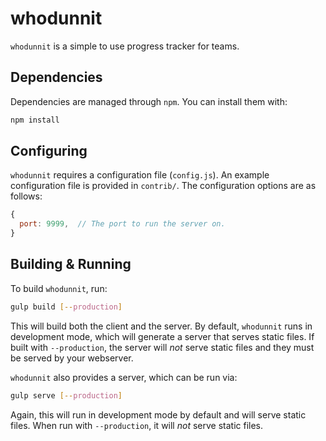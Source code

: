 # whodunnit

`whodunnit` is a simple to use progress tracker for teams.


## Dependencies

Dependencies are managed through `npm`. You can install them with:

```sh
npm install
```


## Configuring

`whodunnit` requires a configuration file (`config.js`). An example
configuration file is provided in `contrib/`. The configuration options are as
follows:

```javascript
{
  port: 9999,  // The port to run the server on.
}
```


## Building & Running

To build `whodunnit`, run:

```sh
gulp build [--production]
```

This will build both the client and the server. By default, `whodunnit` runs in
development mode, which will generate a server that serves static files. If
built with `--production`, the server will *not* serve static files and they
must be served by your webserver.

`whodunnit` also provides a server, which can be run via:

```sh
gulp serve [--production]
```

Again, this will run in development mode by default and will serve static files.
When run with `--production`, it will *not* serve static files.